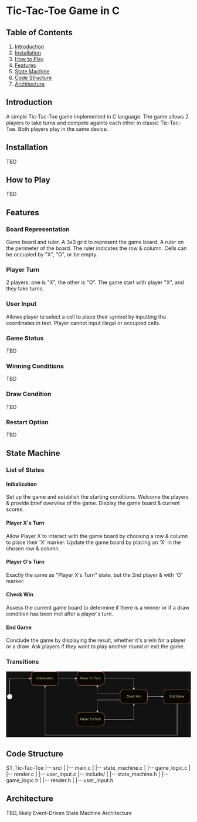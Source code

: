# Tic-Tac-Toe Game in C

## Table of Contents
1. [Introduction](#introduction)
2. [Installation](#installation)
3. [How to Play](#how-to-play)
4. [Features](#features)
5. [State Machine](#state-machine)
6. [Code Structure](#code-structure)
7. [Architecture](#architecture)

## Introduction
A simple Tic-Tac-Toe game implemented in C language.
The game allows 2 players to take turns and compete againts each other in classic Tic-Tac-Toe.
Both players play in the same device.

## Installation
TBD

## How to Play
TBD

## Features
### Board Representation
Game board and ruler.
A 3x3 grid to represent the game board.
A ruler on the perimeter of the board. The ruler indicates the row & column.
Cells can be occupied by "X", "O", or be empty.

### Player Turn
2 players: one is "X", the other is "O".
The game start with player "X", and they take turns.

### User Input
Allows player to select a cell to place their symbol by inputting the coordinates in text.
Player cannot input illegal or occupied cells.

### Game Status
TBD

### Winning Conditions
TBD

### Draw Condition
TBD

### Restart Option
TBD

## State Machine
### List of States
#### Initialization
Set up the game and establish the starting conditions.
Welcome the players & provide brief overview of the game.
Display the game board & current scores.

#### Player X's Turn
Allow Player X to interact with the game board by choosing a row & column to place their 'X' marker.
Update the game board by placing an 'X' in the chosen row & column.

#### Player O's Turn
Exactly the same as "Player X's Turn" state, but the 2nd player & with 'O' marker.

#### Check Win
Assess the current game board to determine if there is a winner or if a draw condition has been met after a player's turn.

#### End Game
Conclude the game by displaying the result, whether it's a win for a player or a draw.
Ask players if they want to play another round or exit the game.

### Transitions
![State Machine Diagram](./StateMachine.drawio.png)

## Code Structure
ST_Tic-Tac-Toe
|-- src/
|   |-- main.c
|   |-- state_machine.c
|   |-- game_logic.c
|   |-- render.c
|   |-- user_input.c
|-- include/
|   |-- state_machine.h
|   |-- game_logic.h
|   |-- render.h
|   |-- user_input.h

## Architecture
TBD, likely Event-Driven State Machine Architecture